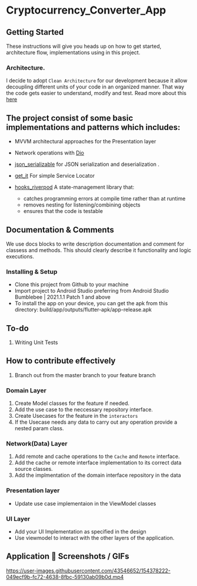 # Cryptocurrency_Converter_App

<!-- ![alt text](screenshot.png "Screenshot") -->

## Getting Started

These instructions will give you heads up on how to get started, architecture flow, implementations using in this project.

### Architecture.

I decide to adopt ```Clean Architecture``` for our development because it allow decoupling different units of your code in an organized manner. That way the code gets easier to understand, modify and test. Read more about this [here](https://dev.to/george_andronchik/clean-architecture-of-flutter-application-part-2-practice-3562)


## The project consist of some basic implementations and patterns which includes:

* MVVM architectural approaches for the Presentation layer
* Network operations with [Dio](https://pub.dev/packages/dio)

* [json_serializable](https://pub.dev/packages/json_serializable) for JSON serialization and deserialization .
* [get_it](https://pub.dev/packages/get_it) For simple Service Locator 
* [hooks_riverpod](https://pub.dev/packages/hooks_riverpod) A state-management library that:
  * catches programming errors at compile time rather than at runtime
  * removes nesting for listening/combining objects
  * ensures that the code is testable


## Documentation & Comments
We use docs blocks to write description documentation and comment for classess and methods. This should clearly describe it functionality and logic executions.


### Installing & Setup

* Clone this project from Github to your machine
* Import project to Android Studio preferring from Android Studio Bumblebee | 2021.1.1 Patch 1 and above
* To install the app on your device, you can get the apk from this directory: build/app/outputs/flutter-apk/app-release.apk


## To-do
1. Writing Unit Tests


## How to contribute effectively
1. Branch out from the master branch to your feature branch

### Domain Layer
1. Create Model classes for the feature if needed.
2. Add the use case to the neccessary repository interface.
3. Create Usecases for the feature in the `interactors`
4. If the Usecase needs any data to carry out any operation provide a nested param class.

### Network(Data) Layer
1. Add remote and cache operations to the `Cache` and `Remote` interface.
2. Add the cache or remote interface implementation to its correct data source classes.
3. Add the implmentation of the domain interface repository in the data

### Presentation layer
- Update use case implementaion in the ViewModel classes

### UI Layer
- Add your UI Implementation as specified in the design
- Use viewmodel to interact with the other layers of the application.

## Application :camera_flash: Screenshots / GIFs


https://user-images.githubusercontent.com/43546652/154378222-049ecf9b-fc72-4638-8fbc-59130ab09b0d.mp4

